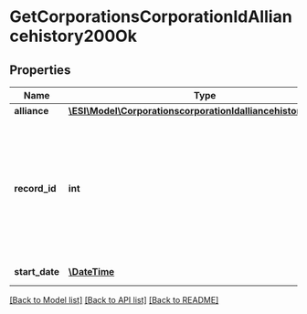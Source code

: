 # GetCorporationsCorporationIdAlliancehistory200Ok

## Properties
Name | Type | Description | Notes
------------ | ------------- | ------------- | -------------
**alliance** | [**\ESI\Model\CorporationscorporationIdalliancehistoryAlliance**](CorporationscorporationIdalliancehistoryAlliance.md) |  | [optional] 
**record_id** | **int** | An incrementing ID that can be used to canonically establish order of records in cases where dates may be ambiguous | 
**start_date** | [**\DateTime**](\DateTime.md) | start_date string | 

[[Back to Model list]](../README.md#documentation-for-models) [[Back to API list]](../README.md#documentation-for-api-endpoints) [[Back to README]](../README.md)


